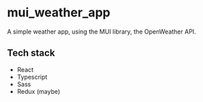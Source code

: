 # mui_weather_app

A simple weather app, using the MUI library, the OpenWeather API.

## Tech stack
- React
- Typescript
- Sass
- Redux (maybe)
